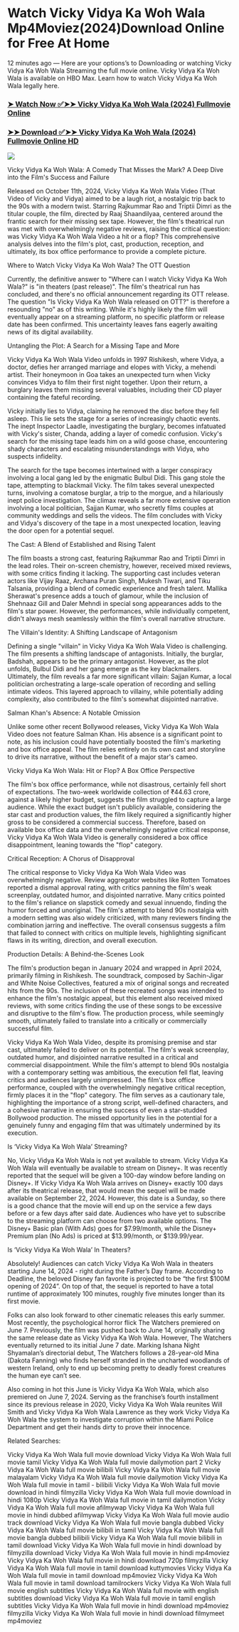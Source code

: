 # Watch Vicky Vidya Ka Woh Wala Mp4Moviez(2024)Download Online for Free At Home

12 minutes ago — Here are your options’s to Downloading or watching Vicky Vidya Ka Woh Wala Streaming the full movie online. Vicky Vidya Ka Woh Wala is available on HBO Max. Learn how to watch Vicky Vidya Ka Woh Wala legally here.


### [➤ Watch Now ✅➤➤ Vicky Vidya Ka Woh Wala (2024) Fullmovie Online](https://yeshq.biz/en/movie/1213712?github)

### [➤➤ Download ✅➤➤ Vicky Vidya Ka Woh Wala (2024) Fullmovie Online HD](https://yeshq.biz/en/movie/1213712?github)

<p dir="auto"><a href="https://yeshq.biz/en/movie/1213712?github" title="PLAY NOW" rel="nofollow"><img src="https://i.imgur.com/jhNGoEt.gif" style="max-width: 100%;"></a></p>

Vicky Vidya Ka Woh Wala: A Comedy That Misses the Mark? A Deep Dive into the Film's Success and Failure

Released on October 11th, 2024, Vicky Vidya Ka Woh Wala Video (That Video of Vicky and Vidya) aimed to be a laugh riot, a nostalgic trip back to the 90s with a modern twist. Starring Rajkummar Rao and Triptii Dimri as the titular couple, the film, directed by Raaj Shaandilyaa, centered around the frantic search for their missing sex tape. However, the film's theatrical run was met with overwhelmingly negative reviews, raising the critical question: was Vicky Vidya Ka Woh Wala Video a hit or a flop? This comprehensive analysis delves into the film's plot, cast, production, reception, and ultimately, its box office performance to provide a complete picture.

Where to Watch Vicky Vidya Ka Woh Wala? The OTT Question

Currently, the definitive answer to "Where can I watch Vicky Vidya Ka Woh Wala?" is "in theaters (past release)". The film's theatrical run has concluded, and there's no official announcement regarding its OTT release. The question "Is Vicky Vidya Ka Woh Wala released on OTT?" is therefore a resounding "no" as of this writing. While it's highly likely the film will eventually appear on a streaming platform, no specific platform or release date has been confirmed. This uncertainty leaves fans eagerly awaiting news of its digital availability.

Untangling the Plot: A Search for a Missing Tape and More

Vicky Vidya Ka Woh Wala Video unfolds in 1997 Rishikesh, where Vidya, a doctor, defies her arranged marriage and elopes with Vicky, a mehendi artist. Their honeymoon in Goa takes an unexpected turn when Vicky convinces Vidya to film their first night together. Upon their return, a burglary leaves them missing several valuables, including their CD player containing the fateful recording.

Vicky initially lies to Vidya, claiming he removed the disc before they fell asleep. This lie sets the stage for a series of increasingly chaotic events. The inept Inspector Laadle, investigating the burglary, becomes infatuated with Vicky's sister, Chanda, adding a layer of comedic confusion. Vicky's search for the missing tape leads him on a wild goose chase, encountering shady characters and escalating misunderstandings with Vidya, who suspects infidelity.

The search for the tape becomes intertwined with a larger conspiracy involving a local gang led by the enigmatic Bulbul Didi. This gang stole the tape, attempting to blackmail Vicky. The film takes several unexpected turns, involving a comatose burglar, a trip to the morgue, and a hilariously inept police investigation. The climax reveals a far more extensive operation involving a local politician, Sajjan Kumar, who secretly films couples at community weddings and sells the videos. The film concludes with Vicky and Vidya's discovery of the tape in a most unexpected location, leaving the door open for a potential sequel.

The Cast: A Blend of Established and Rising Talent

The film boasts a strong cast, featuring Rajkummar Rao and Triptii Dimri in the lead roles. Their on-screen chemistry, however, received mixed reviews, with some critics finding it lacking. The supporting cast includes veteran actors like Vijay Raaz, Archana Puran Singh, Mukesh Tiwari, and Tiku Talsania, providing a blend of comedic experience and fresh talent. Mallika Sherawat's presence adds a touch of glamour, while the inclusion of Shehnaaz Gill and Daler Mehndi in special song appearances adds to the film's star power. However, the performances, while individually competent, didn't always mesh seamlessly within the film's overall narrative structure.

The Villain's Identity: A Shifting Landscape of Antagonism

Defining a single "villain" in Vicky Vidya Ka Woh Wala Video is challenging. The film presents a shifting landscape of antagonists. Initially, the burglar, Badshah, appears to be the primary antagonist. However, as the plot unfolds, Bulbul Didi and her gang emerge as the key blackmailers. Ultimately, the film reveals a far more significant villain: Sajjan Kumar, a local politician orchestrating a large-scale operation of recording and selling intimate videos. This layered approach to villainy, while potentially adding complexity, also contributed to the film's somewhat disjointed narrative.

Salman Khan's Absence: A Notable Omission

Unlike some other recent Bollywood releases, Vicky Vidya Ka Woh Wala Video does not feature Salman Khan. His absence is a significant point to note, as his inclusion could have potentially boosted the film's marketing and box office appeal. The film relies entirely on its own cast and storyline to drive its narrative, without the benefit of a major star's cameo.

Vicky Vidya Ka Woh Wala: Hit or Flop? A Box Office Perspective

The film's box office performance, while not disastrous, certainly fell short of expectations. The two-week worldwide collection of ₹44.63 crore, against a likely higher budget, suggests the film struggled to capture a large audience. While the exact budget isn't publicly available, considering the star cast and production values, the film likely required a significantly higher gross to be considered a commercial success. Therefore, based on available box office data and the overwhelmingly negative critical response, Vicky Vidya Ka Woh Wala Video is generally considered a box office disappointment, leaning towards the "flop" category.

Critical Reception: A Chorus of Disapproval

The critical response to Vicky Vidya Ka Woh Wala Video was overwhelmingly negative. Review aggregator websites like Rotten Tomatoes reported a dismal approval rating, with critics panning the film's weak screenplay, outdated humor, and disjointed narrative. Many critics pointed to the film's reliance on slapstick comedy and sexual innuendo, finding the humor forced and unoriginal. The film's attempt to blend 90s nostalgia with a modern setting was also widely criticized, with many reviewers finding the combination jarring and ineffective. The overall consensus suggests a film that failed to connect with critics on multiple levels, highlighting significant flaws in its writing, direction, and overall execution.

Production Details: A Behind-the-Scenes Look

The film's production began in January 2024 and wrapped in April 2024, primarily filming in Rishikesh. The soundtrack, composed by Sachin-Jigar and White Noise Collectives, featured a mix of original songs and recreated hits from the 90s. The inclusion of these recreated songs was intended to enhance the film's nostalgic appeal, but this element also received mixed reviews, with some critics finding the use of these songs to be excessive and disruptive to the film's flow. The production process, while seemingly smooth, ultimately failed to translate into a critically or commercially successful film.

Vicky Vidya Ka Woh Wala Video, despite its promising premise and star cast, ultimately failed to deliver on its potential. The film's weak screenplay, outdated humor, and disjointed narrative resulted in a critical and commercial disappointment. While the film's attempt to blend 90s nostalgia with a contemporary setting was ambitious, the execution fell flat, leaving critics and audiences largely unimpressed. The film's box office performance, coupled with the overwhelmingly negative critical reception, firmly places it in the "flop" category. The film serves as a cautionary tale, highlighting the importance of a strong script, well-defined characters, and a cohesive narrative in ensuring the success of even a star-studded Bollywood production. The missed opportunity lies in the potential for a genuinely funny and engaging film that was ultimately undermined by its execution.

Is ‘Vicky Vidya Ka Woh Wala’ Streaming?

No, Vicky Vidya Ka Woh Wala is not yet available to stream. Vicky Vidya Ka Woh Wala will eventually be available to stream on Disney+. It was recently reported that the sequel will be given a 100-day window before landing on Disney+. If Vicky Vidya Ka Woh Wala arrives on Disney+ exactly 100 days after its theatrical release, that would mean the sequel will be made available on September 22, 2024. However, this date is a Sunday, so there is a good chance that the movie will end up on the service a few days before or a few days after said date. Audiences who have yet to subscribe to the streaming platform can choose from two available options. The Disney+ Basic plan (With Ads) goes for $7.99/month, while the Disney+ Premium plan (No Ads) is priced at $13.99/month, or $139.99/year.

Is ‘Vicky Vidya Ka Woh Wala’ In Theaters?

Absolutely! Audiences can catch Vicky Vidya Ka Woh Wala in theaters starting June 14, 2024 - right during the Father’s Day frame. According to Deadline, the beloved Disney fan favorite is projected to be “the first $100M opening of 2024”. On top of that, the sequel is reported to have a total runtime of approximately 100 minutes, roughly five minutes longer than its first movie.

Folks can also look forward to other cinematic releases this early summer. Most recently, the psychological horror flick The Watchers premiered on June 7. Previously, the film was pushed back to June 14, originally sharing the same release date as Vicky Vidya Ka Woh Wala. However, The Watchers eventually returned to its initial June 7 date. Marking Ishana Night Shyamalan’s directorial debut, The Watchers follows a 28-year-old Mina (Dakota Fanning) who finds herself stranded in the uncharted woodlands of western Ireland, only to end up becoming pretty to deadly forest creatures the human eye can’t see.

Also coming in hot this June is Vicky Vidya Ka Woh Wala, which also premiered on June 7, 2024. Serving as the franchise’s fourth installment since its previous release in 2020, Vicky Vidya Ka Woh Wala reunites Will Smith and Vicky Vidya Ka Woh Wala Lawrence as they work Vicky Vidya Ka Woh Wala the system to investigate corruption within the Miami Police Department and get their hands dirty to prove their innocence.


Related Searches:

Vicky Vidya Ka Woh Wala full movie download
Vicky Vidya Ka Woh Wala full movie tamil
Vicky Vidya Ka Woh Wala full movie dailymotion part 2
Vicky Vidya Ka Woh Wala full movie bilibili
Vicky Vidya Ka Woh Wala full movie malayalam
Vicky Vidya Ka Woh Wala full movie dailymotion
Vicky Vidya Ka Woh Wala full movie in tamil - bilibili
Vicky Vidya Ka Woh Wala full movie download in hindi filmyzilla
Vicky Vidya Ka Woh Wala full movie download in hindi 1080p
Vicky Vidya Ka Woh Wala full movie in tamil dailymotion
Vicky Vidya Ka Woh Wala full movie afilmywap
Vicky Vidya Ka Woh Wala full movie in hindi dubbed afilmywap
Vicky Vidya Ka Woh Wala full movie audio track download
Vicky Vidya Ka Woh Wala full movie bangla dubbed
Vicky Vidya Ka Woh Wala full movie bilibili in tamil
Vicky Vidya Ka Woh Wala full movie bangla dubbed bilibili
Vicky Vidya Ka Woh Wala full movie bilibili in tamil download
Vicky Vidya Ka Woh Wala full movie in hindi download by filmyzilla
download Vicky Vidya Ka Woh Wala full movie in hindi mp4moviez
Vicky Vidya Ka Woh Wala full movie in hindi download 720p filmyzilla
Vicky Vidya Ka Woh Wala full movie in tamil download kuttymovies
Vicky Vidya Ka Woh Wala full movie in tamil download mp4moviez
Vicky Vidya Ka Woh Wala full movie in tamil download tamilrockers
Vicky Vidya Ka Woh Wala full movie english subtitles
Vicky Vidya Ka Woh Wala full movie with english subtitles download
Vicky Vidya Ka Woh Wala full movie in tamil english subtitles
Vicky Vidya Ka Woh Wala full movie in hindi download mp4moviez filmyzilla
Vicky Vidya Ka Woh Wala full movie in hindi download filmymeet mp4moviez
